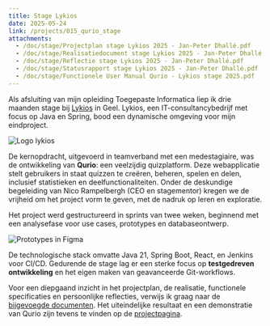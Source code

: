 ```yaml
---
title: Stage Lykios
date: 2025-05-24
link: /projects/015_qurio_stage
attachments:
  - /doc/stage/Projectplan stage Lykios 2025 - Jan-Peter Dhallé.pdf
  - /doc/stage/Realisatiedocument stage Lykios 2025 - Jan-Peter Dhallé.pdf
  - /doc/stage/Reflectie stage Lykios 2025 - Jan-Peter Dhallé.pdf
  - /doc/stage/Statusrapport stage Lykios 2025 - Jan-Peter Dhallé.pdf
  - /doc/stage/Functionele User Manual Qurio - Lykios stage 2025.pdf
---
```


Als afsluiting van mijn opleiding Toegepaste Informatica liep ik drie maanden
stage bij [Lykios](https://lykios.be) in Geel. Lykios, een
IT-consultancybedrijf met focus op Java en Spring, bood een dynamische omgeving
voor mijn eindproject.

![Logo lykios](/img/stage/lykios.png)

De kernopdracht, uitgevoerd in teamverband met een medestagiaire, was de
ontwikkeling van **Qurio**: een veelzijdig quizplatform. Deze webapplicatie
stelt gebruikers in staat quizzen te creëren, beheren, spelen en delen,
inclusief statistieken en deelfunctionaliteiten. Onder de deskundige
begeleiding van Nico Rampelbergh (CEO en stagementor) kregen we de vrijheid om
het project vorm te geven, met de nadruk op leren en exploratie.

Het project werd gestructureerd in sprints van twee weken, beginnend met een
analysefase voor use cases, prototypes en databaseontwerp.

![Prototypes in Figma](/img/stage/figma_prototypes.png)

De technologische stack omvatte Java 21, Spring Boot, React, en Jenkins voor
CI/CD. Gedurende de stage lag er een sterke focus op **testgedreven ontwikkeling**
en het eigen maken van geavanceerde Git-workflows.

Voor een diepgaand inzicht in het projectplan, de realisatie, functionele
specificaties en persoonlijke reflecties, verwijs ik graag naar de [bijgevoegde
documenten](#). Het uiteindelijke resultaat en een demonstratie van Qurio zijn
tevens te vinden op de [projectpagina](/projects/015_qurio_stage).
